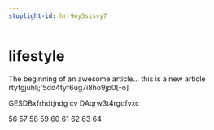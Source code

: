 ```yaml
---
stoplight-id: hrr9ny5sisvy7
---
```


# lifestyle

The beginning of an awesome article...
this is a new article
rtyfgjuhlj;'5dd4tyf6ug7i8ho9jp0[-o]


GESDBxfrhdtjndg cv
DAqrw3t4rgdfvxc 

56
57
58
59
60
61
62
63
64
